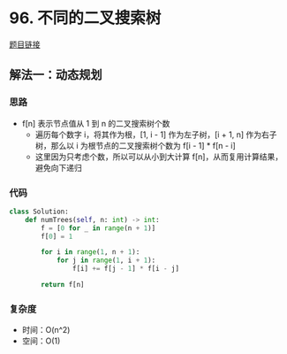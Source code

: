 # 96. 不同的二叉搜索树

[题目链接](https://leetcode.cn/problems/unique-binary-search-trees/description/)

## 解法一：动态规划

### 思路

- f[n] 表示节点值从 1 到 n 的二叉搜索树个数
  - 遍历每个数字 i，将其作为根，[1, i - 1] 作为左子树，[i + 1, n] 作为右子树，那么以 i 为根节点的二叉搜索树个数为 f[i - 1] * f[n - i]
  - 这里因为只考虑个数，所以可以从小到大计算 f[n]，从而复用计算结果，避免向下递归

### 代码

```py
class Solution:
    def numTrees(self, n: int) -> int:
        f = [0 for _ in range(n + 1)]
        f[0] = 1

        for i in range(1, n + 1):
            for j in range(1, i + 1):
                f[i] += f[j - 1] * f[i - j]

        return f[n]
```

### 复杂度

- 时间：O(n^2)
- 空间：O(1)
